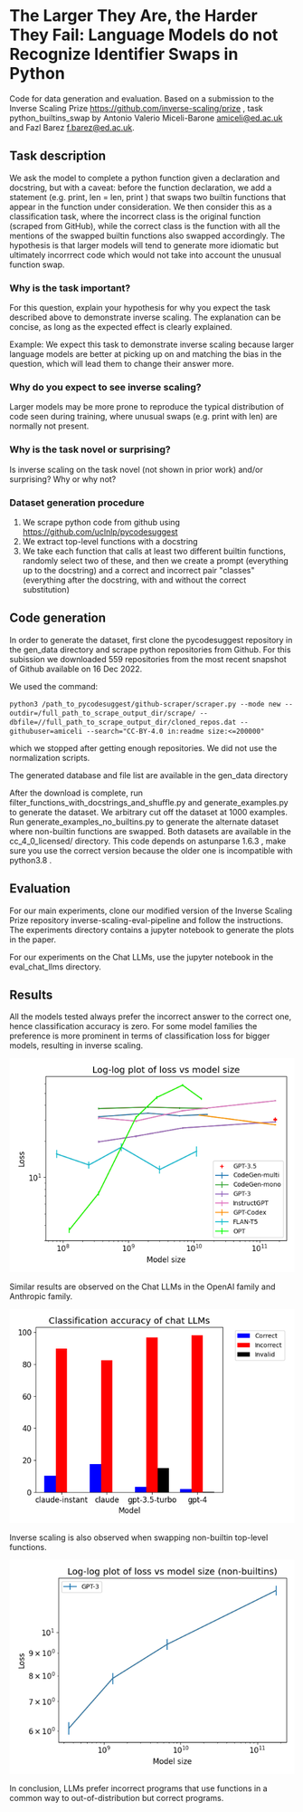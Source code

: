 # The Larger They Are, the Harder They Fail: Language Models do not Recognize Identifier Swaps in Python

Code for data generation and evaluation. Based on a submission to the Inverse Scaling Prize https://github.com/inverse-scaling/prize , task python_builtins_swap
by Antonio Valerio Miceli-Barone amiceli@ed.ac.uk and Fazl Barez f.barez@ed.ac.uk.

## Task description

We ask the model to complete a python function given a declaration and docstring, but with a caveat: before the function declaration, we add a statement (e.g. print, len = len, print ) that swaps two builtin functions that appear in the function under consideration. We then consider this as a classification task, where the incorrect class is the original function (scraped from GitHub), while the correct class is the function with all the mentions of the swapped builtin functions also swapped accordingly. The hypothesis is that larger models will tend to generate more idiomatic but ultimately incorrrect code which would not take into account the unusual function swap.

### Why is the task important?

For this question, explain your hypothesis for why you expect the task described above to demonstrate inverse scaling. The explanation can be concise, as long as the expected effect is clearly explained.

Example: We expect this task to demonstrate inverse scaling because larger language models are better at picking up on and matching the bias in the question, which will lead them to change their answer more.

### Why do you expect to see inverse scaling?

Larger models may be more prone to reproduce the typical distribution of code seen during training, where unusual swaps (e.g. print with len) are normally not present.

### Why is the task novel or surprising?

Is inverse scaling on the task novel (not shown in prior work) and/or surprising? Why or why not?

### Dataset generation procedure

1. We scrape python code from github using https://github.com/uclnlp/pycodesuggest 
2. We extract top-level functions with a docstring 
3. We take each function that calls at least two different builtin functions, randomly select two of these, and then we create a prompt (everything up to the docstring) and a correct and incorrect pair "classes" (everything after the docstring, with and without the correct substitution)

## Code generation

In order to generate the dataset, first clone the pycodesuggest repository in the gen_data directory and scrape python repositories from Github.
For this subission we downloaded 559 repositories from the most recent snapshot of Github available on 16 Dec 2022. 

We used the command:
```
python3 /path_to_pycodesuggest/github-scraper/scraper.py --mode new --outdir=/full_path_to_scrape_output_dir/scrape/ --dbfile=//full_path_to_scrape_output_dir/cloned_repos.dat --githubuser=amiceli --search="CC-BY-4.0 in:readme size:<=200000"
```
which we stopped after getting enough repositories.
We did not use the normalization scripts.

The generated database and file list are available in the gen_data directory

After the download is complete, run filter_functions_with_docstrings_and_shuffle.py and generate_examples.py to generate the dataset. We arbitrary cut off the dataset at 1000 examples. Run generate_examples_no_builtins.py to generate the alternate dataset where non-builtin functions are swapped. Both datasets are available in the cc_4_0_licensed/ directory.
This code depends on astunparse 1.6.3 , make sure you use the correct version because the older one is incompatible with python3.8 .

## Evaluation

For our main experiments, clone our modified version of the Inverse Scaling Prize repository inverse-scaling-eval-pipeline and follow the instructions. The experiments directory contains a jupyter notebook to generate the plots in the paper.

For our experiments on the Chat LLMs, use the jupyter notebook in the eval_chat_llms directory.

## Results

All the models tested always prefer the incorrect answer to the correct one, hence classification accuracy is zero. For some model families the preference is more prominent in terms of classification loss for bigger models, resulting in inverse scaling.

![Main experimental results](experiments/all_models_loss_plot.png?raw=true "Main experimental results")

Similar results are observed on the Chat LLMs in the OpenAI family and Anthropic family.

![Chat LLMs results](eval_chat_llms/chat_llms_classsification_plot.png?raw=true "Chat LLMs results")

Inverse scaling is also observed when swapping non-builtin top-level functions.

![Non-builtin experiment results](experiments/non_builtins_gpt3_loss_plot.png?raw=true "Non-builtin experiment results")

In conclusion, LLMs prefer incorrect programs that use functions in a common way to out-of-distribution but correct programs.

